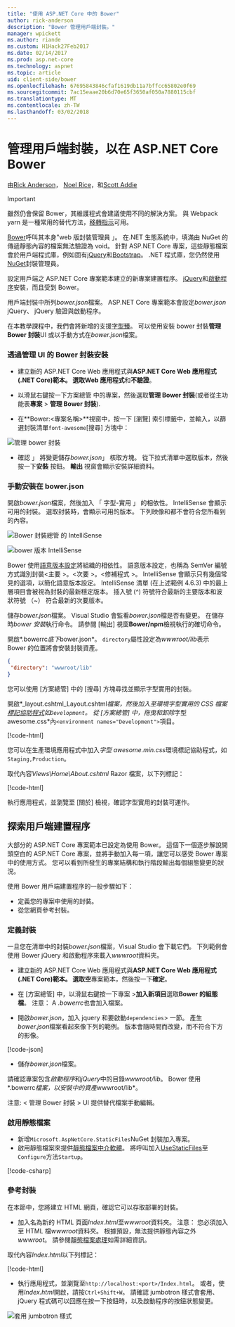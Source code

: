 ```yaml
---
title: "使用 ASP.NET Core 中的 Bower"
author: rick-anderson
description: "Bower 管理用戶端封裝。"
manager: wpickett
ms.author: riande
ms.custom: H1Hack27Feb2017
ms.date: 02/14/2017
ms.prod: asp.net-core
ms.technology: aspnet
ms.topic: article
uid: client-side/bower
ms.openlocfilehash: 67695843846cfaf1619db11a7bffcc65802e0f69
ms.sourcegitcommit: 7ac15eaae20b6d70e65f3650af050a7880115cbf
ms.translationtype: MT
ms.contentlocale: zh-TW
ms.lasthandoff: 03/02/2018
---
```

# <a name="manage-client-side-packages-with-bower-in-aspnet-core"></a>管理用戶端封裝，以在 ASP.NET Core Bower

由[Rick Anderson](https://twitter.com/RickAndMSFT)， [Noel Rice](https://blog.falafel.com/falafel-software-recognized-sitefinity-website-year/)，和[Scott Addie](https://scottaddie.com) 

> [!IMPORTANT]
> 雖然仍會保留 Bower，其維護程式會建議使用不同的解決方案。 與 Webpack yarn 是一種常用的替代方法，[移轉指示](https://bower.io/blog/2017/how-to-migrate-away-from-bower/)可用。

[Bower](https://bower.io/)呼叫其本身"web 版封裝管理員 」。 在.NET 生態系統中，填滿由 NuGet 的傳遞靜態內容的檔案無法驗證為 void。 針對 ASP.NET Core 專案，這些靜態檔案會於用戶端程式庫，例如固有[jQuery](http://jquery.com/)和[Bootstrap](http://getbootstrap.com/)。 .NET 程式庫，您仍然使用[NuGet](https://www.nuget.org/)封裝管理員。

設定用戶端之 ASP.NET Core 專案範本建立的新專案建置程序。 [jQuery](http://jquery.com/)和[啟動程序](http://getbootstrap.com/)安裝，而且受到 Bower。

用戶端封裝中所列*bower.json*檔案。 ASP.NET Core 專案範本會設定*bower.json* jQuery、 jQuery 驗證與啟動程序。

在本教學課程中，我們會將新增的支援[字型臻](http://fontawesome.io)。 可以使用安裝 bower 封裝**管理 Bower 封裝**UI 或以手動方式在*bower.json*檔案。

### <a name="installation-via-manage-bower-packages-ui"></a>透過管理 UI 的 Bower 封裝安裝

* 建立新的 ASP.NET Core Web 應用程式與**ASP.NET Core Web 應用程式 (.NET Core)**範本。 選取**Web 應用程式**和**不驗證**。

* 以滑鼠右鍵按一下方案總管 中的專案，然後選取**管理 Bower 封裝**(或者從主功能表**專案** > **管理 Bower 封裝**).

* 在**Bower:\<專案名稱\>**視窗中，按一下 [瀏覽] 索引標籤中，並輸入，以篩選封裝清單`font-awesome`[搜尋] 方塊中：

 ![管理 bower 封裝](bower/_static/manage-bower-packages.png)

* 確認 」 將變更儲存*bower.json*」 核取方塊。 從下拉式清單中選取版本，然後按一下**安裝** 按鈕。 **輸出** 視窗會顯示安裝詳細資料。

### <a name="manual-installation-in-bowerjson"></a>手動安裝在 bower.json

開啟*bower.json*檔案，然後加入 「 字型-實用 」 的相依性。 IntelliSense 會顯示可用的封裝。 選取封裝時，會顯示可用的版本。 下列映像和都不會符合您所看到的內容。

![Bower 封裝總管 的 IntelliSense](bower/_static/add-package.png)

![bower 版本 IntelliSense](bower/_static/version-intelliSense.png)

Bower 使用[語意版本設定](http://semver.org/)將組織的相依性。 語意版本設定，也稱為 SemVer 編號方式識別封裝\<主要 >。\<次要 >。\<修補程式 >。 IntelliSense 會顯示只有幾個常見的選項，以簡化語意版本設定。 IntelliSense 清單 (在上述範例 4.6.3) 中的最上層項目會被視為封裝的最新穩定版本。 插入號 (^) 符號符合最新的主要版本和波狀符號 （~） 符合最新的次要版本。

儲存*bower.json*檔案。 Visual Studio 會監看*bower.json*檔是否有變更。 在儲存時*bower 安裝*執行命令。 請參閱 [輸出] 視窗**Bower/npm**檢視執行的確切命令。

開啟*.bowerrc*底下*bower.json*。 `directory`屬性設定為*wwwroot/lib*表示 Bower 的位置將會安裝封裝資產。

```json
{
 "directory": "wwwroot/lib"
}
```

您可以使用 [方案總管] 中的 [搜尋] 方塊尋找並顯示字型實用的封裝。

開啟*_layout.cshtml\_Layout.cshtml*檔案，然後加入至環境字型實用的 CSS 檔案[標記協助程式](xref:mvc/views/tag-helpers/intro)如`Development`。 從 [方案總管] 中，拖曳和卸除*字型 awesome.css*內`<environment names="Development">`項目。

[!code-html[](bower/sample/_Layout.cshtml?highlight=4&range=9-13)]

您可以在生產環境應用程式中加入*字型 awesome.min.css*環境標記協助程式，如`Staging,Production`。

取代內容*Views\Home\About.cshtml* Razor 檔案，以下列標記：

[!code-html[](bower/sample/About.cshtml)]

執行應用程式，並瀏覽至 [關於] 檢視，確認字型實用的封裝可運作。

## <a name="exploring-the-client-side-build-process"></a>探索用戶端建置程序

大部分的 ASP.NET Core 專案範本已設定為使用 Bower。 這個下一個逐步解說開頭空白的 ASP.NET Core 專案，並將手動加入每一項，讓您可以感受 Bower 專案中的使用方式。 您可以看到所發生的專案結構和執行階段輸出每個組態變更的狀況。

使用 Bower 用戶端建置程序的一般步驟如下：

* 定義您的專案中使用的封裝。 <!-- once defined, you don't need to download them, VS does -->
* 從您網頁參考封裝。

### <a name="define-packages"></a>定義封裝

一旦您在清單中的封裝*bower.json*檔案，Visual Studio 會下載它們。 下列範例會使用 Bower jQuery 和啟動程序來載入*wwwroot*資料夾。

* 建立新的 ASP.NET Core Web 應用程式與**ASP.NET Core Web 應用程式 (.NET Core)**範本。 選取**空**專案範本，然後按一下**確定**。

* 在 [方案總管] 中，以滑鼠右鍵按一下專案 >**加入新項目**選取**Bower 的組態檔**。 注意： A *.bowerrc*也會加入檔案。

* 開啟*bower.json*，加入 jquery 和要啟動`dependencies`> 一節。 產生*bower.json*檔案看起來像下列的範例。 版本會隨時間而改變，而不符合下方的影像。

[!code-json[](bower/sample/bower.json?highlight=5,6)]

* 儲存*bower.json*檔案。

 請確認專案包含*啟動程序*和*jQuery*中的目錄*wwwroot/lib*。 Bower 使用*.bowerrc*檔案，以安裝中的資產*wwwroot/lib*。

 注意: < 管理 Bower 封裝 > UI 提供替代檔案手動編輯。

### <a name="enable-static-files"></a>啟用靜態檔案

* 新增`Microsoft.AspNetCore.StaticFiles`NuGet 封裝加入專案。
* 啟用靜態檔案來提供[靜態檔案中介軟體](https://docs.microsoft.com/aspnet/core/api/microsoft.aspnetcore.builder.staticfileextensions)。 將呼叫加入[UseStaticFiles](https://docs.microsoft.com/aspnet/core/api/microsoft.aspnetcore.builder.staticfileextensions)至`Configure`方法`Startup`。

[!code-csharp[](bower/sample/Startup.cs?highlight=9)]

### <a name="reference-packages"></a>參考封裝

在本節中，您將建立 HTML 網頁，確認它可以存取部署的封裝。

* 加入名為新的 HTML 頁面*Index.html*至*wwwroot*資料夾。 注意： 您必須加入至 HTML 檔*wwwroot*資料夾。 根據預設，無法提供靜態內容之外*wwwroot*。 請參閱[靜態檔案處理](xref:fundamentals/static-files)如需詳細資訊。

 取代內容*Index.html*以下列標記：

[!code-html[](bower/sample/Index.html)]

* 執行應用程式，並瀏覽至`http://localhost:<port>/Index.html`。 或者，使用*Index.html*開啟，請按`Ctrl+Shift+W`。 請確認 jumbotron 樣式會套用、 jQuery 程式碼可以回應在按一下按鈕時，以及啟動程序的按鈕狀態變更。

 ![套用 jumbotron 樣式](bower/_static/jumbotron.png)
